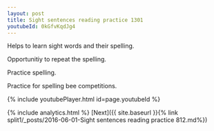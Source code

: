 ```yaml
---
layout: post
title: Sight sentences reading practice 1301
youtubeId: 0kGfvKqdJg4
---
```

 
 
Helps to learn sight words and their spelling.

Opportunitiy to repeat the spelling. 

Practice spelling. 
 
Practice for spelling bee competitions. 
 
{% include youtubePlayer.html id=page.youtubeId %}
 
 
{% include analytics.html %} 
[Next]({{ site.baseurl }}{% link  split1/_posts/2016-06-01-Sight sentences reading practice 812.md%})
 
